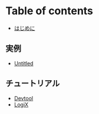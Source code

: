 # Table of contents

* [はじめに](README.md)

## 実例

* [Untitled](shi-li/untitled.md)

## チュートリアル

* [Devtool](chtoriaru/devtool.md)
* [LogiX](chtoriaru/logix.md)

